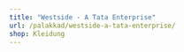 ```yaml
---
title: "Westside - A Tata Enterprise"
url: /palakkad/westside-a-tata-enterprise/
shop: Kleidung
---
```

